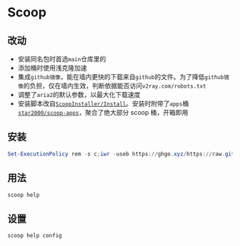 # Scoop

## 改动

-   安装同名包时首选`main`仓库里的
-   添加桶时使用浅克隆加速
-   集成`github镜像`，能在墙内更快的下载来自`github`的文件。为了降低`github镜像`的负担，仅在墙内生效，判断依据能否访问`v2ray.com/robots.txt`
-   调整了`aria2`的默认参数，以最大化下载速度
-   安装脚本改自[`ScoopInstaller/Install`](https://github.com/ScoopInstaller/Install/blob/master/install.ps1)。安装时附带了`apps`桶[`star2000/scoop-apps`](https://github.com/star2000/scoop-apps)，聚合了绝大部分 scoop 桶，开箱即用

## 安装

```powershell
Set-ExecutionPolicy rem -s c;iwr -useb https://ghgo.xyz/https://raw.githubusercontent.com/star2000/scoop/master/install.ps1 | iex
```

## 用法

```powershell
scoop help
```

## 设置

```powershell
scoop help config
```
